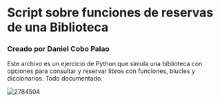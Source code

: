 # Script sobre funciones de reservas de una Biblioteca
### Creado por Daniel Cobo Palao
Este archivo es un ejercicio de Python que simula una biblioteca con opciones para consultar y reservar libros con funciones, blucles y diccionarios. Todo documentado.

![2784504](https://github.com/user-attachments/assets/0f56d9bb-09fb-4fcb-87ee-eccae4f75dd0)
